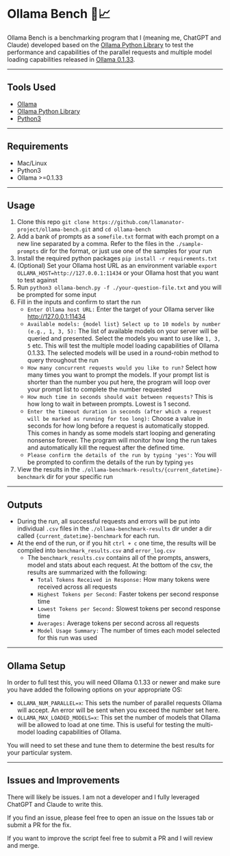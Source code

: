 # Ollama Bench :llama::chart_with_upwards_trend:

Ollama Bench is a benchmarking program that I (meaning me, ChatGPT and Claude) developed based on the [Ollama Python Library](https://github.com/ollama/ollama-python) to test the performance and capabilities of the parallel requests and multiple model loading capabilities released in [Ollama 0.1.33](https://github.com/ollama/ollama/releases/tag/v0.1.33).

---

## Tools Used

- [Ollama](https://ollama.com)
- [Ollama Python Library](https://github.com/ollama/ollama-python)
- [Python3](https://www.python.org/)

---

## Requirements

- Mac/Linux
- Python3
- Ollama >=0.1.33

---

## Usage

1. Clone this repo `git clone https://github.com/llamanator-project/ollama-bench.git` and `cd ollama-bench`
2. Add a bank of prompts as a `somefile.txt` format with each prompt on a new line separated by a comma. Refer to the files in the `./sample-prompts` dir for the format, or just use one of the samples for your run
3. Install the required python packages `pip install -r requirements.txt`
4. (Optional) Set your Ollama host URL as an environment variable `export OLLAMA_HOST=http://127.0.0.1:11434` or your Ollama host that you want to test against
5. Run `python3 ollama-bench.py -f ./your-question-file.txt` and you will be prompted for some input
6. Fill in the inputs and confirm to start the run
    - `Enter Ollama host URL:` Enter the target of your Ollama server like http://127.0.0.1:11434
    - `Available models: {model list} Select up to 10 models by number (e.g., 1, 3, 5):` The list of available models on your server will be queried and presented. Select the models you want to use like `1, 3, 5` etc. This will test the multiple model loading capabilities of Ollama 0.1.33. The selected models will be used in a round-robin method to query throughout the run
    - `How many concurrent requests would you like to run?` Select how many times you want to prompt the models. If your prompt list is shorter than the number you put here, the program will loop over your prompt list to complete the number requested
    - `How much time in seconds should wait between requests?` This is how long to wait in between prompts. Lowest is 1 second.
    - `Enter the timeout duration in seconds (after which a request will be marked as running for too long):` Choose a value in seconds for how long before a request is automatically stopped. This comes in handy as some models start looping and generating nonsense forever. The program will monitor how long the run takes and automatically kill the request after the defined time.
    - `Please confirm the details of the run by typing 'yes':` You will be prompted to confirm the details of the run by typing `yes`
7. View the results in the `./ollama-benchmark-results/{current_datetime}-benchmark` dir for your specific run

---

## Outputs

- During the run, all successful requests and errors will be put into individual `.csv` files in the `./ollama-benchmark-results` dir under a dir called `{current_datetime}-benchmark` for each run.
- At the end of the run, or if you hit `ctrl + c` one time, the results will be compiled into `benchmark_results.csv` and `error_log.csv`
  - The `benchmark_results.csv` contains all of the prompts, answers, model and stats about each request. At the bottom of the csv, the results are summarized with the following:
    - `Total Tokens Received in Response:` How many tokens were received across all requests
    - `Highest Tokens per Second:` Faster tokens per second response time
    - `Lowest Tokens per Second:` Slowest tokens per second response time
    - `Averages:` Average tokens per second across all requests
    - `Model Usage Summary:` The number of times each model selected for this run was used

---

## Ollama Setup

In order to full test this, you will need Ollama 0.1.33 or newer and make sure you have added the following options on your appropriate OS:

- `OLLAMA_NUM_PARALLEL=x`: This sets the number of parallel requests Ollama will accept. An error will be sent when you exceed the number set here.
- `OLLAMA_MAX_LOADED_MODELS=x`: This set the number of models that Ollama will be allowed to load at one time. This is useful for testing the multi-model loading capabilities of Ollama.

You will need to set these and tune them to determine the best results for your particular system.

---

## Issues and Improvements

There will likely be issues. I am not a developer and I fully leveraged ChatGPT and Claude to write this.

If you find an issue, please feel free to open an issue on the Issues tab or submit a PR for the fix.

If you want to improve the script feel free to submit a PR and I will review and merge.